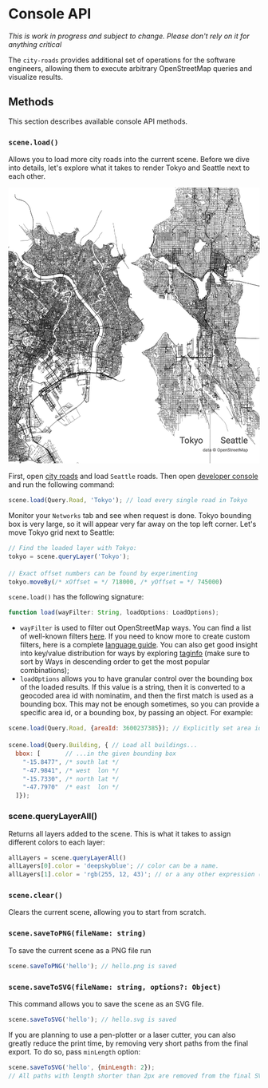 # Console API

*This is work in progress and subject to change. Please don't rely on it for anything critical* 

The `city-roads` provides additional set of operations for the software engineers, allowing them
to execute arbitrary OpenStreetMap queries and visualize results.

## Methods

This section describes available console API methods.

### `scene.load()`

Allows you to load more city roads into the current scene. Before we dive into details, let's explore what
it takes to render Tokyo and Seattle next to each other. 

![Tokyo and Seattle](./images/tokyo_and_seattle.png)

First, open [city roads](https://anvaka.github.io/city-roads/)
and load `Seattle` roads. Then open [developer console](https://developers.google.com/web/tools/chrome-devtools/open) and run the following command:

``` js
scene.load(Query.Road, 'Tokyo'); // load every single road in Tokyo
```

Monitor your `Networks` tab and see when request is done. Tokyo bounding box is very large,
so it will appear very far away on the top left corner. Let's move Tokyo grid next to Seattle:

``` js
// Find the loaded layer with Tokyo:
tokyo = scene.queryLayer('Tokyo');

// Exact offset numbers can be found by experimenting
tokyo.moveBy(/* xOffset = */ 718000, /* yOffset = */ 745000)
```

`scene.load()` has the following signature:

``` js
function load(wayFilter: String, loadOptions: LoadOptions);
```

* `wayFilter` is used to filter out OpenStreetMap ways. You can find a list of well-known filters [here](https://github.com/anvaka/city-roads/blob/f543a712a0b88b12751aad691baa5eb9d6c0c664/src/lib/Query.js#L6-L24). If you need 
to know more to create custom filters, here is a complete [language guide](https://wiki.openstreetmap.org/wiki/Overpass_API/Overpass_QL). You can also get good insight into key/value distribution for ways by exploring [taginfo](https://taginfo.openstreetmap.org/tags) (make sure to sort by Ways in descending order to get the most popular combinations);
* `loadOptions` allows you to have granular control over the bounding box of the loaded results. If this
value is a string, then it is converted to a geocoded area id with nominatim, and then the first match
is used as a bounding box. This may not be enough sometimes, so you can provide a specific area id, or 
a bounding box, by passing an object. For example:

``` js
scene.load(Query.Road, {areaId: 3600237385}); // Explicitly set area id to Seattle

scene.load(Query.Building, { // Load all buildings...
  bbox: [       // ...in the given bounding box
    "-15.8477", /* south lat */ 
    "-47.9841", /* west  lon */ 
    "-15.7330", /* north lat */ 
    "-47.7970"  /* east  lon */ 
  ]});
```

### scene.queryLayerAll()

Returns all layers added to the scene. This is what it takes to assign different colors to each layer:

``` js
allLayers = scene.queryLayerAll()
allLayers[0].color = 'deepskyblue'; // color can be a name.
allLayers[1].color = 'rgb(255, 12, 43)'; // or a any other expression (rgb, hex, hsl, etc.)
```

### `scene.clear()`

Clears the current scene, allowing you to start from scratch.


### `scene.saveToPNG(fileName: string)`

To save the current scene as a PNG file run

``` js
scene.saveToPNG('hello'); // hello.png is saved
```

### `scene.saveToSVG(fileName: string, options?: Object)`

This command allows you to save the scene as an SVG file.

``` js
scene.saveToSVG('hello'); // hello.svg is saved
```

If you are planning to use a pen-plotter or a laser cutter, you can also
greatly reduce the print time, by removing very short paths from the final
export. To do so, pass `minLength` option:

``` js
scene.saveToSVG('hello', {minLength: 2}); 
// All paths with length shorter than 2px are removed from the final SVG.
```